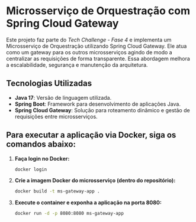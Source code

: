 #  Microsserviço de Orquestração com Spring Cloud Gateway

Este projeto faz parte do *Tech Challenge - Fase 4* e implementa um Microsserviço de Orquestração utilizando Spring Cloud Gateway. Ele atua como um gateway para os outros microsserviços agindo de modo a centralizar as requisições de forma transparente. Essa abordagem melhora a escalabilidade, segurança e manutenção da arquitetura.

## Tecnologias Utilizadas

- **Java 17**: Versão de linguagem utilizada.
- **Spring Boot**: Framework para desenvolvimento de aplicações Java.
- **Spring Cloud Gateway**:  Solução para roteamento dinâmico e gestão de requisições entre microsserviços.

## Para executar a aplicação via Docker, siga os comandos abaixo:

1. **Faça login no Docker:**
   ```bash
   docker login
    ```
2. **Crie a imagem Docker do microsserviço (dentro do repositório):**
     ```bash
    docker build -t ms-gateway-app .
    ```
3. **Execute o container e exponha a aplicação na porta 8080:**
     ```bash
    docker run -d -p 8080:8080 ms-gateway-app
    ```
